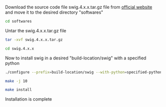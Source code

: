 Download the source code file swig.4.x.x.tar.gz file from [official website](https://www.swig.org/download.html) and move it to the desired directory "softwares"

```bash
cd softwares
```
Untar the swig.4.x.x.tar.gz file

```bash
tar -xvf swig.4.x.x.tar.gz
```
```bash
cd swig.4.x.x
```

Now to install swig in a desired "build-location/swig" with a specified python
```bash
./configure --prefix=build-location/swig --with-python=specified-python-path/python3/bin/python3
```
```bash
make -j 10
```
```bash
make install
```

Installation is complete
